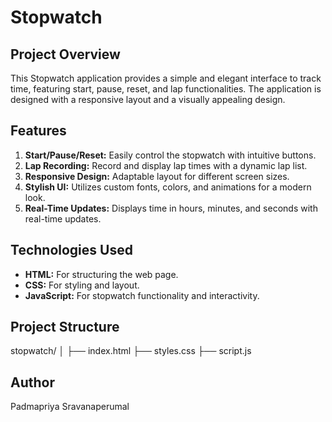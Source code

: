 # Stopwatch

## Project Overview

This Stopwatch application provides a simple and elegant interface to track time, featuring start, pause, reset, and lap functionalities. The application is designed with a responsive layout and a visually appealing design.

## Features

1. **Start/Pause/Reset:** Easily control the stopwatch with intuitive buttons.
2. **Lap Recording:** Record and display lap times with a dynamic lap list.
3. **Responsive Design:** Adaptable layout for different screen sizes.
4. **Stylish UI:** Utilizes custom fonts, colors, and animations for a modern look.
5. **Real-Time Updates:** Displays time in hours, minutes, and seconds with real-time updates.

## Technologies Used

- **HTML:** For structuring the web page.
- **CSS:** For styling and layout.
- **JavaScript:** For stopwatch functionality and interactivity.

## Project Structure

stopwatch/
│
├── index.html
├── styles.css
├── script.js

## Author

Padmapriya Sravanaperumal
